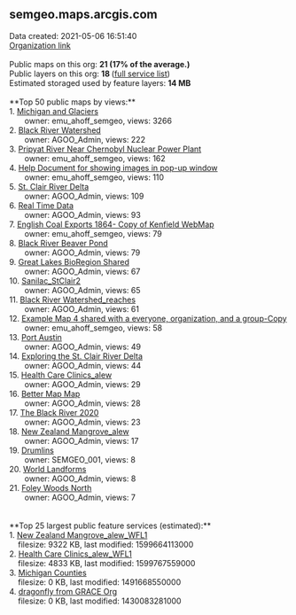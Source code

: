 <h2>semgeo.maps.arcgis.com</h2> Data created: 2021-05-06 16:51:40 <br /><a target='new' href='https://semgeo.maps.arcgis.com'>Organization link</a><br /><br />Public maps on this org: <b>21 (17% of the average.)</b><br />Public layers on this org: <b>18 </b>(<a target='new' href='https://services.arcgis.com/dJKlgwiGy0O9whLh/ArcGIS/rest/services'>full service list</a>)<br />Estimated storaged used by feature layers: <b>14 MB</b><br /><br />**Top 50 public maps by views:**<br />  1. <a target='new' href='https://www.arcgis.com/home/item.html?id=393e0dfcea6540059420d81adb7651ec'>Michigan and Glaciers</a> <br />  &nbsp;&nbsp;&nbsp;&nbsp; &nbsp;&nbsp;owner: emu_ahoff_semgeo, views: 3266<br />  2. <a target='new' href='https://www.arcgis.com/home/item.html?id=8d9b31f89bdb450fb59ac95380778db4'>Black River Watershed</a> <br />  &nbsp;&nbsp;&nbsp;&nbsp; &nbsp;&nbsp;owner: AGOO_Admin, views: 222<br />  3. <a target='new' href='https://www.arcgis.com/home/item.html?id=581aa1c481de4179bb5b7d8984a3dddb'>Pripyat River Near Chernobyl Nuclear Power Plant</a> <br />  &nbsp;&nbsp;&nbsp;&nbsp; &nbsp;&nbsp;owner: emu_ahoff_semgeo, views: 162<br />  4. <a target='new' href='https://www.arcgis.com/home/item.html?id=e1f42d3805324367b03c09d9d649974f'>Help Document for showing images in pop-up window</a> <br />  &nbsp;&nbsp;&nbsp;&nbsp; &nbsp;&nbsp;owner: emu_ahoff_semgeo, views: 110<br />  5. <a target='new' href='https://www.arcgis.com/home/item.html?id=80d734380d224f48b7c28e3943af9f60'>St. Clair River Delta</a> <br />  &nbsp;&nbsp;&nbsp;&nbsp; &nbsp;&nbsp;owner: AGOO_Admin, views: 109<br />  6. <a target='new' href='https://www.arcgis.com/home/item.html?id=6e09e9865607495fb1e04b22611ee954'>Real Time Data</a> <br />  &nbsp;&nbsp;&nbsp;&nbsp; &nbsp;&nbsp;owner: AGOO_Admin, views: 93<br />  7. <a target='new' href='https://www.arcgis.com/home/item.html?id=295bd222104844fd85b2b0771f0a7758'>English Coal Exports 1864- Copy of Kenfield WebMap</a> <br />  &nbsp;&nbsp;&nbsp;&nbsp; &nbsp;&nbsp;owner: emu_ahoff_semgeo, views: 79<br />  8. <a target='new' href='https://www.arcgis.com/home/item.html?id=7990b9414ad045e9967063535fb4c283'>Black River Beaver Pond</a> <br />  &nbsp;&nbsp;&nbsp;&nbsp; &nbsp;&nbsp;owner: AGOO_Admin, views: 79<br />  9. <a target='new' href='https://www.arcgis.com/home/item.html?id=a18761ce0c2c4962982d10d750095bd6'>Great Lakes BioRegion Shared</a> <br />  &nbsp;&nbsp;&nbsp;&nbsp; &nbsp;&nbsp;owner: AGOO_Admin, views: 67<br />  10. <a target='new' href='https://www.arcgis.com/home/item.html?id=48dc0ced7e36498aa03c4470b18c9bc3'>Sanilac_StClair2</a> <br />  &nbsp;&nbsp;&nbsp;&nbsp; &nbsp;&nbsp;owner: AGOO_Admin, views: 65<br />  11. <a target='new' href='https://www.arcgis.com/home/item.html?id=6be1652a1fa448d7ab1621c861bd2f75'>Black River Watershed_reaches</a> <br />  &nbsp;&nbsp;&nbsp;&nbsp; &nbsp;&nbsp;owner: AGOO_Admin, views: 61<br />  12. <a target='new' href='https://www.arcgis.com/home/item.html?id=d56fb32b84fa4a39849da688790b6199'>Example Map 4 shared with a everyone, organization, and a group-Copy</a> <br />  &nbsp;&nbsp;&nbsp;&nbsp; &nbsp;&nbsp;owner: emu_ahoff_semgeo, views: 58<br />  13. <a target='new' href='https://www.arcgis.com/home/item.html?id=998bf38b5bd347829b49ebd5534f75c1'>Port Austin</a> <br />  &nbsp;&nbsp;&nbsp;&nbsp; &nbsp;&nbsp;owner: AGOO_Admin, views: 49<br />  14. <a target='new' href='https://www.arcgis.com/home/item.html?id=0426eb797df54e9689b01ac333dc0a69'>Exploring the St. Clair River Delta</a> <br />  &nbsp;&nbsp;&nbsp;&nbsp; &nbsp;&nbsp;owner: AGOO_Admin, views: 44<br />  15. <a target='new' href='https://www.arcgis.com/home/item.html?id=b3be1fe759a04aea89c3ecab771d76af'>Health Care Clinics_alew</a> <br />  &nbsp;&nbsp;&nbsp;&nbsp; &nbsp;&nbsp;owner: AGOO_Admin, views: 29<br />  16. <a target='new' href='https://www.arcgis.com/home/item.html?id=c42eb9875cc1448ab8ea6f6dbfde40ef'>Better Map Map</a> <br />  &nbsp;&nbsp;&nbsp;&nbsp; &nbsp;&nbsp;owner: AGOO_Admin, views: 28<br />  17. <a target='new' href='https://www.arcgis.com/home/item.html?id=8b0151009a234d9d9d0020ff37ff9228'>The Black River 2020</a> <br />  &nbsp;&nbsp;&nbsp;&nbsp; &nbsp;&nbsp;owner: AGOO_Admin, views: 23<br />  18. <a target='new' href='https://www.arcgis.com/home/item.html?id=892dc487c49f4a0c98c82ab570d38da2'>New Zealand Mangrove_alew</a> <br />  &nbsp;&nbsp;&nbsp;&nbsp; &nbsp;&nbsp;owner: AGOO_Admin, views: 17<br />  19. <a target='new' href='https://www.arcgis.com/home/item.html?id=91cecebfad354d03826a6f8f9d325f92'>Drumlins</a> <br />  &nbsp;&nbsp;&nbsp;&nbsp; &nbsp;&nbsp;owner: SEMGEO_001, views: 8<br />  20. <a target='new' href='https://www.arcgis.com/home/item.html?id=4ab9a786319142fe8e504694d3e30b0a'>World Landforms</a> <br />  &nbsp;&nbsp;&nbsp;&nbsp; &nbsp;&nbsp;owner: AGOO_Admin, views: 8<br />  21. <a target='new' href='https://www.arcgis.com/home/item.html?id=2a81eb21eceb4fb1a3b97d3fbe732324'>Foley Woods North</a> <br />  &nbsp;&nbsp;&nbsp;&nbsp; &nbsp;&nbsp;owner: AGOO_Admin, views: 7<br /><br /><br />**Top 25 largest public feature services (estimated):**<br /> 1. <a target='new' href='https://www.arcgis.com/home/item.html?id=ced22ccede59484f99a860e35137f454'>New Zealand Mangrove_alew_WFL1</a><br /> &nbsp;&nbsp;&nbsp;&nbsp;filesize: 9322 KB, last modified: 1599664113000<br /> 2. <a target='new' href='https://www.arcgis.com/home/item.html?id=896e5b8b166841908d97c2fa3499e76f'>Health Care Clinics_alew_WFL1</a><br /> &nbsp;&nbsp;&nbsp;&nbsp;filesize: 4833 KB, last modified: 1599767559000<br /> 3. <a target='new' href='https://www.arcgis.com/home/item.html?id=db87a0c8ecfc4f3aab21f91d9be1d4f5'>Michigan Counties</a><br /> &nbsp;&nbsp;&nbsp;&nbsp;filesize: 0 KB, last modified: 1491668550000<br /> 4. <a target='new' href='https://www.arcgis.com/home/item.html?id=5e1367b1a05e4f6799f57a45182ff9e9'>dragonfly from GRACE Org</a><br /> &nbsp;&nbsp;&nbsp;&nbsp;filesize: 0 KB, last modified: 1430083281000<br />